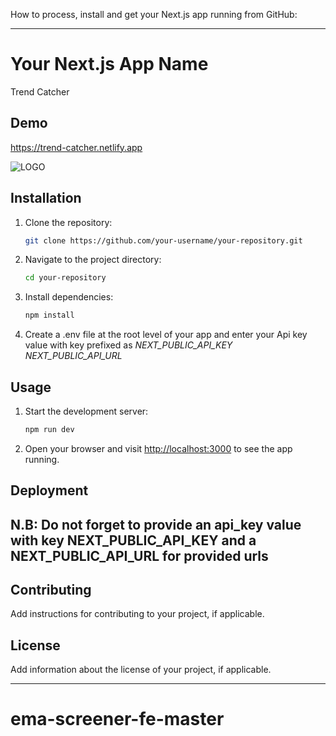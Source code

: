 How to process, install and get your Next.js app running from GitHub:

---

# Your Next.js App Name

Trend Catcher

## Demo

https://trend-catcher.netlify.app

![LOGO](https://res.cloudinary.com/dsghy4siv/image/upload/v1716098563/Screenshot_250_fchhhk.png)

## Installation

1. Clone the repository:

   ```bash
   git clone https://github.com/your-username/your-repository.git
   ```

2. Navigate to the project directory:

   ```bash
   cd your-repository
   ```

3. Install dependencies:

   ```bash
   npm install
   ```

4. Create a .env file at the root level of your app and enter your Api key value with key prefixed as *NEXT_PUBLIC_API_KEY*
*NEXT_PUBLIC_API_URL*

## Usage

1. Start the development server:

   ```bash
   npm run dev
   ```

2. Open your browser and visit [http://localhost:3000](http://localhost:3000) to see the app running.

## Deployment

## N.B: Do not forget to provide an api_key value with key NEXT_PUBLIC_API_KEY and a NEXT_PUBLIC_API_URL for provided urls

## Contributing

Add instructions for contributing to your project, if applicable.

## License

Add information about the license of your project, if applicable.

---
# ema-screener-fe-master
